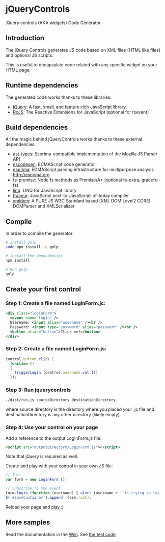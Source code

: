 # jQueryControls
jQuery controls (AKA widgets) Code Generator

## Introduction

The jQuery Controls generates JS code based on XML files (HTML like files) and optional JS scripts.

This is useful to encapsulate code related with any specific widget on your HTML page.

## Runtime dependencies

The generated code works thanks to these libraries:

* [jQuery](https://jquery.com): A fast, small, and feature-rich JavaScript library.
* [RxJS](https://github.com/Reactive-Extensions/RxJS): The Reactive Extensions for JavaScript (optional for rxevent)

## Build dependencies

All the magic behind jQueryControls works thanks to these external dependencies:

* [ast-types](https://github.com/benjamn/ast-types): Esprima-compatible implementation of the Mozilla JS Parser API
* [escodegen](https://github.com/estools/escodegen): ECMAScript code generator
* [esprima](https://github.com/jquery/esprima): ECMAScript parsing infrastructure for multipurpose analysis http://esprima.org
* [fs-promise](https://github.com/kevinbeaty/fs-promise): Node fs methods as Promise/A+ (optional fs-extra, graceful-fs)
* [linq](https://github.com/mihaifm/linq): LINQ for JavaScript library
* [traceur](https://github.com/google/traceur-compiler/): JavaScript.next-to-JavaScript-of-today compiler
* [xmldom](https://github.com/jindw/xmldom): A PURE JS W3C Standard based (XML DOM Level2 CORE) DOMParser and XMLSerializer

## Compile

In order to compile the generator:

```bash
# Install gulp
sudo npm install -g gulp

# Install the dependencies
npm install

# Run gulp
gulp
```

## Create your first control

### Step 1: Create a file named LoginForm.jc:

```xml
<div class="loginForm">
  <event name="login" />
  Username: <input alias="username" /><br />
  Password: <input type="password" alias="password" /><br />
  <button alias="button">Click me!</button>
</div>
```

### Step 2: Create a file named LoginForm.js:

```javascript
control.button.click (
  function ()
  {
    triggerLogin (control.username.val ())
  });
```

### Step 3: Run jquerycontrols

```bash
./dist/run.js sourceDirectory destinationDirectory
```

where source directory is the directory where you placed your .jc file and destinationDirectory is any other directory (likely empty).

### Step 4: Use your control on your page

Add a reference to the output LoginForm.js file:

```xml
<script src="outputDirectory/LoginForm.js"></script>
```

Note that jQuery is required as well.

Create and play with your control in your own JS file:

```javascript
// Init
var form = new LoginForm ();

// Subscribe to the event
form.login (function (username) { alert (username + ' is trying to log in'); });
$('#someContainer').append (form.root);
```

Reload your page and play :)

## More samples

Read the documentation in the [Wiki](../../wiki). See [the test code](/test).
